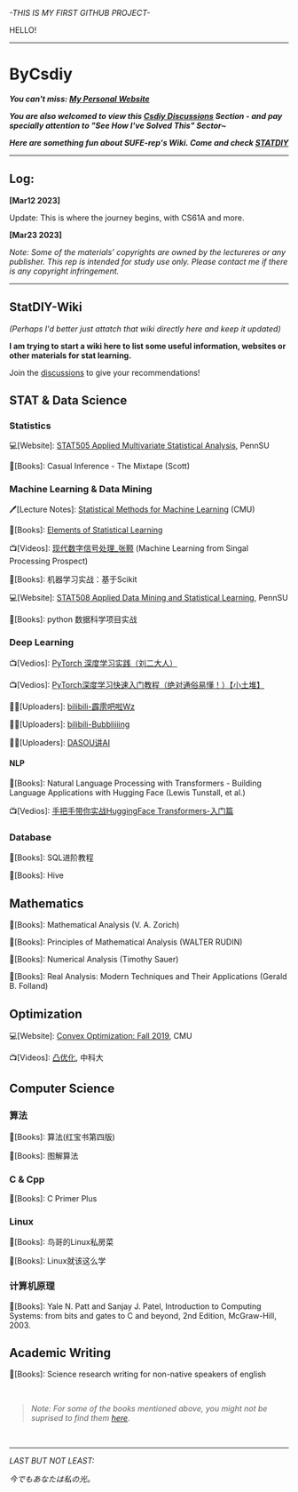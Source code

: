 
*-THIS IS MY FIRST GITHUB PROJECT-*

HELLO!

------

# ByCsdiy

**_You can't miss: [My Personal Website](https://by-xin.github.io/)_**

**_You are also welcomed to view this [Csdiy Discussions](https://github.com/By-Xin/ByCsdiy/discussions) Section - and pay specially attention to "See How I've Solved This" Sector~_**

**_Here are something fun about SUFE-rep's Wiki. Come and check [STATDIY](https://github.com/By-Xin/Sufe/wiki/STATDIY)_**

------

## Log:

**[Mar12 2023]**

Update: This is where the journey begins, with CS61A and more.



**[Mar23 2023]**

*Note: Some of the materials' copyrights are owned by the lectureres or any publisher. This rep is intended for study use only. Please contact me if there is any copyright infringement.* 


-------
## StatDIY-Wiki

_(Perhaps I'd better just attatch that wiki directly here and keep it updated)_

**I am trying to start a wiki here to list some useful information, websites or other materials for stat learning.**

Join the [discussions](https://github.com/By-Xin/Sufe/discussions/6) to give your recommendations!

## STAT & Data Science

### Statistics

💻\[Website]: [STAT505 Applied Multivariate Statistical Analysis](https://online.stat.psu.edu/stat505/), PennSU

📖\[Books]: Casual Inference - The Mixtape (Scott)

### Machine Learning & Data Mining

🖊️\[Lecture Notes]: [Statistical Methods for Machine Learning](https://www.stat.cmu.edu/~larry/=sml/) (CMU)

📖\[Books]: [Elements of Statistical Learning](https://hastie.su.domains/ElemStatLearn/)

📺\[Videos]: [现代数字信号处理_张颢](https://www.bilibili.com/video/BV19P4y1L7Ku/?spm_id_from=333.337.search-card.all.click&vd_source=8a00dab0be94d29388f2286892ba8d50) (Machine Learning from Singal Processing Prospect)

📖\[Books]: 机器学习实战：基于Scikit

💻\[Website]: [STAT508 Applied Data Mining and Statistical Learning](https://online.stat.psu.edu/stat508/), PennSU

📖\[Books]: python 数据科学项目实战

### Deep Learning

📺\[Vedios]: [PyTorch 深度学习实践（刘二大人）](https://space.bilibili.com/21241234/channel/seriesdetail?sid=245319)

📺\[Vedios]: [PyTorch深度学习快速入门教程（绝对通俗易懂！）【小土堆】](https://www.bilibili.com/video/BV1hE411t7RN/?spm_id_from=333.337.search-card.all.click&vd_source=8a00dab0be94d29388f2286892ba8d50)

👩‍💻\[Uploaders]: [bilibili-霹雳吧啦Wz](https://space.bilibili.com/18161609?spm_id_from=333.337.0.0)

👩‍💻\[Uploaders]: [bilibili-Bubbliiiing](https://space.bilibili.com/472467171?spm_id_from=333.337.0.0)

👩‍💻\[Uploaders]: [DASOU讲AI](https://space.bilibili.com/414678948?spm_id_from=333.337.0.0)

#### NLP

📖\[Books]: Natural Language Processing with Transformers - Building Language Applications with Hugging Face (Lewis Tunstall, et al.)

📺\[Vedios]: [手把手带你实战HuggingFace Transformers-入门篇](https://space.bilibili.com/21060026/channel/collectiondetail?sid=1357748)

### Database

📖\[Books]: SQL进阶教程

📖\[Books]: Hive

## Mathematics

📖\[Books]: Mathematical Analysis (V. A. Zorich)

📖\[Books]: Principles of Mathematical Analysis (WALTER RUDIN)

📖\[Books]: Numerical Analysis (Timothy Sauer)

📖\[Books]: Real Analysis: Modern Techniques and Their Applications (Gerald B. Folland)


## Optimization
💻\[Website]: [Convex Optimization: Fall 2019](https://www.stat.cmu.edu/~ryantibs/convexopt/), CMU

📺\[Videos]: [凸优化](https://www.bilibili.com/video/BV1Jt411p7jE/?p=2&share_source=copy_web&vd_source=9471c7cd3fca9ffedd9167aefed57c6d), 中科大



## Computer Science

### 算法

📖\[Books]: 算法(红宝书第四版)

📖\[Books]: 图解算法

### C & Cpp

📖\[Books]: C Primer Plus

### Linux

📖\[Books]: 鸟哥的Linux私房菜

📖\[Books]: Linux就该这么学

### 计算机原理

📖\[Books]: Yale N. Patt and Sanjay J. Patel, Introduction to Computing Systems: from bits and gates to C and beyond, 2nd Edition, McGraw-Hill, 2003.



## Academic Writing

📖\[Books]: Science research writing for non-native speakers of english

<br>

> _Note: For some of the books mentioned above, you might not be suprised to find them [here](https://github.com/By-Xin/Sufe/tree/main/Bookshelf)._

<br>



-------

_LAST BUT NOT LEAST:_

*今でもあなたは私の光。*
